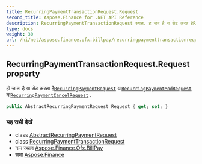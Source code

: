 ```yaml
---
title: RecurringPaymentTransactionRequest.Request
second_title: Aspose.Finance for .NET API Reference
description: RecurringPaymentTransactionRequest संपत्त. ह जत है य सेट करत हैRecurringPaymentRequest यRecurringPaymentModRequest यRecurringPaymentCancelRequest .
type: docs
weight: 30
url: /hi/net/aspose.finance.ofx.billpay/recurringpaymenttransactionrequest/request/
---
```

## RecurringPaymentTransactionRequest.Request property

हो जाता है या सेट करता है[`RecurringPaymentRequest`](../../recurringpaymentrequest/) या[`RecurringPaymentModRequest`](../../recurringpaymentmodrequest/) या[`RecurringPaymentCancelRequest`](../../recurringpaymentcancelrequest/) .

```csharp
public AbstractRecurringPaymentRequest Request { get; set; }
```

### यह सभी देखें

* class [AbstractRecurringPaymentRequest](../../abstractrecurringpaymentrequest/)
* class [RecurringPaymentTransactionRequest](../)
* नाम स्थान [Aspose.Finance.Ofx.BillPay](../../recurringpaymenttransactionrequest/)
* सभा [Aspose.Finance](../../../)


